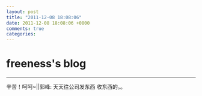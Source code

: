 ```yaml
---
layout: post
title: "2011-12-08 18:08:06"
date: 2011-12-08 18:08:06 +0800
comments: true
categories: 
---
```


# freeness's blog

----------

>
辛苦！呵呵~||郭峰: 天天往公司发东西  收东西的。。